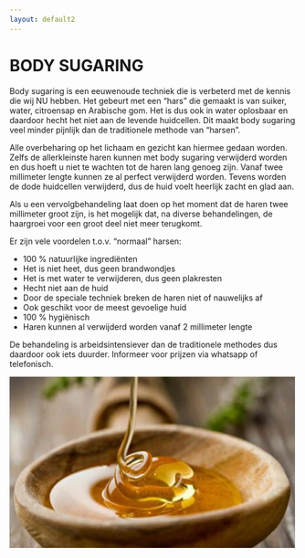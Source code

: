 ```yaml
---
layout: default2
---
```


# BODY SUGARING   

Body sugaring is een eeuwenoude techniek die is verbeterd met de kennis die wij NU hebben. Het gebeurt met een “hars” die gemaakt is van suiker, water, citroensap  en Arabische gom. Het is dus ook in water oplosbaar en daardoor hecht het niet aan de levende huidcellen. Dit maakt body sugaring veel minder pijnlijk dan de traditionele methode van “harsen”.

Alle overbeharing op het lichaam en gezicht kan hiermee gedaan worden. Zelfs de allerkleinste haren kunnen met body sugaring verwijderd worden en dus hoeft u niet te wachten tot  de haren lang genoeg zijn. Vanaf twee millimeter lengte kunnen ze al perfect verwijderd worden. Tevens worden de dode huidcellen verwijderd, dus de huid voelt heerlijk zacht en glad aan.

Als u een vervolgbehandeling laat doen op het moment dat de haren twee millimeter groot zijn, is het mogelijk dat, na diverse behandelingen, de haargroei voor een groot deel niet meer terugkomt. 

Er zijn vele voordelen t.o.v. “normaal” harsen: 

* 100 % natuurlijke ingrediënten
* Het is niet heet, dus geen brandwondjes
* Het is met water te verwijderen, dus geen plakresten
* Hecht niet aan de huid
* Door de speciale techniek breken de haren niet of nauwelijks af
* Ook geschikt voor de meest gevoelige huid
* 100 % hygiënisch
* Haren kunnen al verwijderd worden vanaf 2 millimeter lengte

De behandeling is arbeidsintensiever dan de traditionele methodes dus daardoor ook iets duurder. Informeer voor prijzen via whatsapp of telefonisch.

![alt text](/images/gallery/sugaring.jpg "Sugaring")
